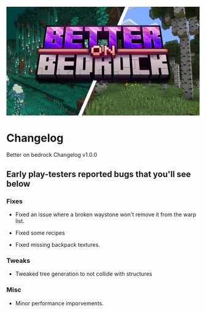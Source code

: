 
![image](/Main/assets/bob-rebrand.png)

# Changelog

Better on bedrock Changelog v1.0.0

## Early play-testers reported bugs that you'll see below

### Fixes

 - Fixed an issue where a broken waystone won't remove it from the warp list.

 - Fixed some recipes

 - Fixed missing backpack textures.

### Tweaks
 - Tweaked tree generation to not collide with structures


### Misc
 - Minor performance imporvements.